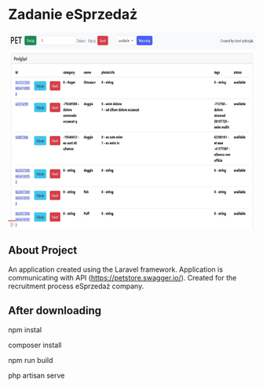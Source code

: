 # Zadanie eSprzedaż
 
<img src="https://github.com/karol-jedrzejak/karol-jedrzejak.github.io/blob/master/src/assets/projects/9.jpg" height="400">

## About Project

An application created using the Laravel framework. Application is communicating with API (https://petstore.swagger.io/). Created for the recruitment process eSprzedaż company.

## After downloading

npm instal

composer install

npm run build

php artisan serve
